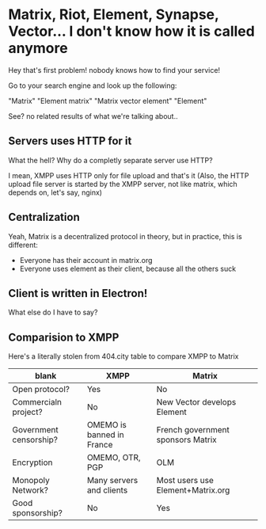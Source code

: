 # Matrix, Riot, Element, Synapse, Vector... I don't know how it is called anymore

Hey that's first problem! nobody knows how to find your service!

Go to your search engine and look up the following:

"Matrix"
"Element matrix"
"Matrix vector element"
"Element"

See? no related results of what we're talking about..

## Servers uses HTTP for it

What the hell? Why do a completly separate server use HTTP?

I mean, XMPP uses HTTP only for file upload and that's it (Also, the
HTTP upload file server is started by the XMPP server, not like
matrix, which depends on, let's say, nginx)

## Centralization

Yeah, Matrix is a decentralized protocol in theory, but in practice,
this is different:

* Everyone has their account in matrix.org
* Everyone uses element as their client, because all the others suck

## Client is written in Electron!

What else do I have to say?

## Comparision to XMPP

Here's a literally stolen from 404.city table to compare XMPP to
Matrix

| blank                  | XMPP                      | Matrix                            |
|------------------------|---------------------------|-----------------------------------|
| Open protocol?         | Yes                       | No                                |
| Commercialn project?   | No                        | New Vector develops Element       |
| Government censorship? | OMEMO is banned in France | French government sponsors Matrix |
| Encryption             | OMEMO, OTR, PGP           | OLM                               |
| Monopoly Network?      | Many servers and clients  | Most users use Element+Matrix.org |
| Good sponsorship?      | No                        | Yes                               |
